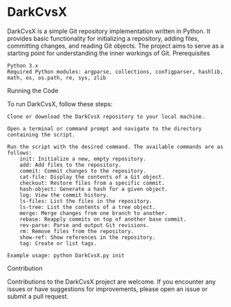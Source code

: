 <h1>DarkCvsX</h1>

DarkCvsX is a simple Git repository implementation written in Python. It provides basic functionality for initializing a repository, adding files, committing changes, and reading Git objects. The project aims to serve as a starting point for understanding the inner workings of Git.
Prerequisites

    Python 3.x
    Required Python modules: argparse, collections, configparser, hashlib, math, os, os.path, re, sys, zlib

Running the Code

To run DarkCvsX, follow these steps:

    Clone or download the DarkCvsX repository to your local machine.

    Open a terminal or command prompt and navigate to the directory containing the script.

    Run the script with the desired command. The available commands are as follows:
        init: Initialize a new, empty repository.
        add: Add files to the repository.
        commit: Commit changes to the repository.
        cat-file: Display the contents of a Git object.
        checkout: Restore files from a specific commit.
        hash-object: Generate a hash for a given object.
        log: View the commit history.
        ls-files: List the files in the repository.
        ls-tree: List the contents of a tree object.
        merge: Merge changes from one branch to another.
        rebase: Reapply commits on top of another base commit.
        rev-parse: Parse and output Git revisions.
        rm: Remove files from the repository.
        show-ref: Show references in the repository.
        tag: Create or list tags.

    Example usage: python DarkCvsX.py init

Contribution

Contributions to the DarkCvsX project are welcome. If you encounter any issues or have suggestions for improvements, please open an issue or submit a pull request.